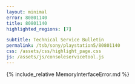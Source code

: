 ```yaml
---
layout: minimal
error: 80801140
title: 80801140
highlighted_regions: [7]

subtitle: Technical Service Bulletin
permalink: /tsb/sony/playstation5/80801140
css: /assets/css/highlight_page.css
js: /assets/js/consoleservicetool.js
---
```


{% include_relative MemoryInterfaceError.md %}
